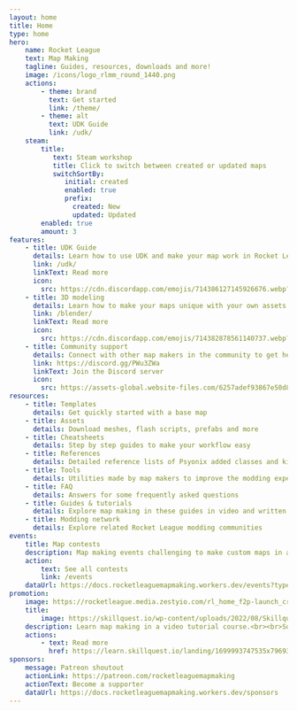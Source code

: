 ```yaml
---
layout: home
title: Home
type: home
hero:
    name: Rocket League
    text: Map Making
    tagline: Guides, resources, downloads and more!
    image: /icons/logo_rlmm_round_1440.png
    actions:
        - theme: brand
          text: Get started
          link: /theme/
        - theme: alt
          text: UDK Guide
          link: /udk/
    steam:
        title:
           text: Steam workshop
           title: Click to switch between created or updated maps
           switchSortBy:
              initial: created
              enabled: true
              prefix:
                created: New
                updated: Updated
        enabled: true
        amount: 3
features:
    - title: UDK Guide
      details: Learn how to use UDK and make your map work in Rocket League
      link: /udk/
      linkText: Read more
      icon: 
        src: https://cdn.discordapp.com/emojis/714386127145926676.webp?size=64&quality=lossless
    - title: 3D modeling
      details: Learn how to make your maps unique with your own assets or import meshes from Blender into UDK
      link: /blender/
      linkText: Read more
      icon:
        src: https://cdn.discordapp.com/emojis/714382878561140737.webp?size=64&quality=lossless
    - title: Community support
      details: Connect with other map makers in the community to get help or help others with making custom maps
      link: https://discord.gg/PWu3ZWa
      linkText: Join the Discord server
      icon:
        src: https://assets-global.website-files.com/6257adef93867e50d84d30e2/653714c174fc6c8bbea73caf_636e0a69f118df70ad7828d4_icon_clyde_blurple_RGB.svg
resources:
    - title: Templates
      details: Get quickly started with a base map
    - title: Assets
      details: Download meshes, flash scripts, prefabs and more
    - title: Cheatsheets
      details: Step by step guides to make your workflow easy
    - title: References
      details: Detailed reference lists of Psyonix added classes and kismet nodes
    - title: Tools
      details: Utilities made by map makers to improve the modding experience
    - title: FAQ
      details: Answers for some frequently asked questions
    - title: Guides & tutorials
      details: Explore map making in these guides in video and written form
    - title: Modding network
      details: Explore related Rocket League modding communities
events:
    title: Map contests
    description: Map making events challenging to make custom maps in a certain theme
    action:
        text: See all contests
        link: /events
    dataUrl: https://docs.rocketleaguemapmaking.workers.dev/events?type=contests&scheme=actions
promotion:
    image: https://rocketleague.media.zestyio.com/rl_home_f2p-launch_cross_10656.jpg?width=1920&fit=bounds
    title:
        image: https://skillquest.io/wp-content/uploads/2022/08/Skillquest-Coding-Camps-and-Education-for-Rocket-League-Players.png
    description: Learn map making in a video tutorial course.<br><br>Some more text about the course and why you should choose it over regular videos if you have the money for it
    actions:
        - text: Read more
          href: https://learn.skillquest.io/landing/1699993747535x796931164922708000
sponsors:
    message: Patreon shoutout
    actionLink: https://patreon.com/rocketleaguemapmaking
    actionText: Become a supporter
    dataUrl: https://docs.rocketleaguemapmaking.workers.dev/sponsors
---
```


<script setup>
import { RLMMSteamStatistics } from '../../lib/'
</script>

<RLMMSteamStatistics />
